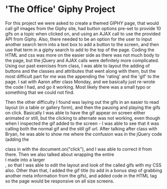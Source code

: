 # 'The Office' Giphy Project

For this project we were asked to create a themed GIPHY page, that would call gif images from the Giphy site, had button options pre-set to provide 10 gifs on a topic when clicked on, and using an AJAX call to use the provided API from Giphy.  Also, there needed to be an option for the user to input another search term into a text box to add a button to the screen, and then use that term in a giphy search to add to the top of the page.  Coding the HTML and css was more on the easier side as there was not much body to the page, but the jQuery and AJAX calls were definitely more complicated.  Using our past exercises from class, I was able to layout the adding of buttons and the classes and attributes that went along with them, but the most difficult part for me was the appending the 'rating' and the 'gif' to the page.  I sat with Aaron after class Monday, and we basically just re-wrote the code I had, and go it working.  Most likely there was a small typo or something that we could not find.

Then the other difficulty I found was laying out the gifs in an easier to read layout (in a table or gallery form), and then the pausing and playing the gifs on click.  Basically I was able to have the gif appear on screen either animated or still, but the clicking to alternate was not working, even though when I inspected the gif added to the screen - I was able to see that it was calling both the normal gif and the still gif url.  After talking after class with Bryan, he was able to show me where the confusion was in the jQuery code (adding the <div> class in with the document.on("click"), and I was able to correct it from there.  Then we also talked about wrapping the entire <div> I made into a larger <div>, so that I was able to edit the layout and look of the called gifs with my CSS also.  Other than that, I added the gif title (to add in a bonus step of grabbing another meta information from the gifs), and added code in the HTML <meta> tag so the page would be responsive on all size screens. 

